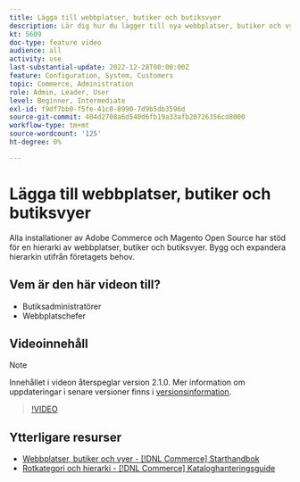 ```yaml
---
title: Lägga till webbplatser, butiker och butiksvyer
description: Lär dig hur du lägger till nya webbplatser, butiker och vyer utifrån ditt företags behov.
kt: 5609
doc-type: feature video
audience: all
activity: use
last-substantial-update: 2022-12-28T00:00:00Z
feature: Configuration, System, Customers
topic: Commerce, Administration
role: Admin, Leader, User
level: Beginner, Intermediate
exl-id: f9df7bb0-f5fe-41c0-8990-7d9b5db3596d
source-git-commit: 404d2708a6d540d6fb19a33afb20726356cd8000
workflow-type: tm+mt
source-wordcount: '125'
ht-degree: 0%

---
```


# Lägga till webbplatser, butiker och butiksvyer

Alla installationer av Adobe Commerce och Magento Open Source har stöd för en hierarki av webbplatser, butiker och butiksvyer. Bygg och expandera hierarkin utifrån företagets behov.

## Vem är den här videon till?

- Butiksadministratörer
- Webbplatschefer

## Videoinnehåll

>[!NOTE]
>
>Innehållet i videon återspeglar version 2.1.0. Mer information om uppdateringar i senare versioner finns i [versionsinformation](https://experienceleague.adobe.com/docs/commerce-operations/release/notes/overview.html).

>[!VIDEO](https://video.tv.adobe.com/v/35787?quality=12&learn=on)

## Ytterligare resurser

- [Webbplatser, butiker och vyer - [!DNL Commerce] Starthandbok](https://experienceleague.adobe.com/docs/commerce-admin/start/setup/websites-stores-views.html)
- [Rotkategori och hierarki - [!DNL Commerce] Kataloghanteringsguide](https://experienceleague.adobe.com/docs/commerce-admin/catalog/categories/category-root.html)
